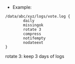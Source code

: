 - Example: 

```
/data/abc/xyz/logs/vote.log {
        daily
        missingok
        rotate 3
        compress
        notifempty
        nodateext
}
```

rotate 3: keep 3 days of logs
